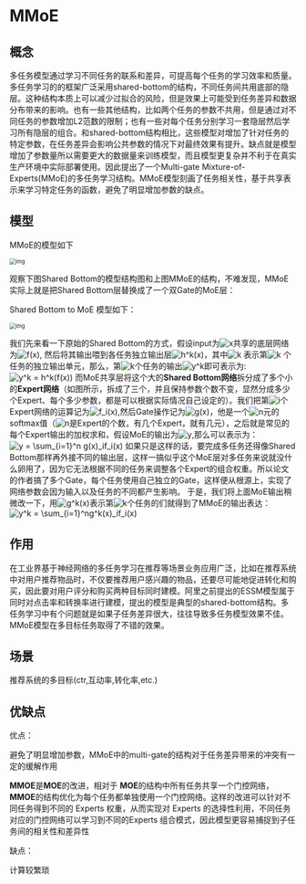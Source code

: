 # MMoE

## 概念

多任务模型通过学习不同任务的联系和差异，可提高每个任务的学习效率和质量。多任务学习的的框架广泛采用shared-bottom的结构，不同任务间共用底部的隐层。这种结构本质上可以减少过拟合的风险，但是效果上可能受到任务差异和数据分布带来的影响。也有一些其他结构，比如两个任务的参数不共用，但是通过对不同任务的参数增加L2范数的限制；也有一些对每个任务分别学习一套隐层然后学习所有隐层的组合。和shared-bottom结构相比，这些模型对增加了针对任务的特定参数，在任务差异会影响公共参数的情况下对最终效果有提升。缺点就是模型增加了参数量所以需要更大的数据量来训练模型，而且模型更复杂并不利于在真实生产环境中实际部署使用。因此提出了一个Multi-gate Mixture-of-Experts(MMoE)的多任务学习结构。MMoE模型刻画了任务相关性，基于共享表示来学习特定任务的函数，避免了明显增加参数的缺点。

## 模型

MMoE的模型如下

<img src="https://upload-images.jianshu.io/upload_images/3866322-89f028aed28ebba0.png?imageMogr2/auto-orient/strip|imageView2/2/w/1177/format/webp" alt="img" style="zoom:67%;" />



观察下图Shared Bottom的模型结构图和上图MMoE的结构，不难发现，MMoE实际上就是把Shared Bottom层替换成了一个双Gate的MoE层：

Shared Bottom to MoE 模型如下：

<img src="https://upload-images.jianshu.io/upload_images/3866322-62300d0cb1a621bb.png?imageMogr2/auto-orient/strip|imageView2/2/w/1200/format/webp" alt="img" style="zoom: 67%;" />

我们先来看一下原始的Shared Bottom的方式，假设input为![x](https://math.jianshu.com/math?formula=x)共享的底层网络为![f(x)](https://math.jianshu.com/math?formula=f(x)), 然后将其输出喂到各任务独立输出层![h^k(x)](https://math.jianshu.com/math?formula=h%5Ek(x))，其中![k](https://math.jianshu.com/math?formula=k) 表示第![k](https://math.jianshu.com/math?formula=k) 个任务的独立输出单元，那么，第![k](https://math.jianshu.com/math?formula=k)个任务的输出![y^k](https://math.jianshu.com/math?formula=y%5Ek)即可表示为:
                                                                                                 ![y^k = h^k(f(x))](https://math.jianshu.com/math?formula=y%5Ek%20%3D%20h%5Ek(f(x)))
 而MoE共享层将这个大的**Shared Bottom网络**拆分成了多个小的**Expert网络**（如图所示，拆成了三个，并且保持参数个数不变，显然分成多少个Expert、每个多少参数，都是可以根据实际情况自己设定的）。我们把第![i](https://math.jianshu.com/math?formula=i)个Expert网络的运算记为![f_i(x)](https://math.jianshu.com/math?formula=f_i(x)),然后Gate操作记为![g(x)](https://math.jianshu.com/math?formula=g(x))，他是一个![n](https://math.jianshu.com/math?formula=n)元的softmax值（![n](https://math.jianshu.com/math?formula=n)是Expert的个数，有几个Expert，就有几元），之后就是常见的每个Expert输出的加权求和，假设MoE的输出为![y](https://math.jianshu.com/math?formula=y),那么可以表示为：
                                                                                              ![y = \sum_{i=1}^n g(x)_if_i(x)](https://math.jianshu.com/math?formula=y%20%3D%20%5Csum_%7Bi%3D1%7D%5En%20g(x)_if_i(x))
 如果只是这样的话，要完成多任务还得像Shared Bottom那样再外接不同的输出层，这样一搞似乎这个MoE层对多任务来说就没什么卵用了，因为它无法根据不同的任务来调整各个Expert的组合权重。所以论文的作者搞了多个Gate，每个任务使用自己独立的Gate，这样便从根源上，实现了网络参数会因为输入以及任务的不同都产生影响。
 于是，我们将上面MoE输出稍微改一下，用![g^k(x)](https://math.jianshu.com/math?formula=g%5Ek(x))表示第![k](https://math.jianshu.com/math?formula=k)个任务的们就得到了MMoE的输出表达：
                                                                                             ![y^k = \sum_{i=1}^ng^k(x)_if_i(x)](https://math.jianshu.com/math?formula=y%5Ek%20%3D%20%5Csum_%7Bi%3D1%7D%5Eng%5Ek(x)_if_i(x))



## 作用

在工业界基于神经网络的多任务学习在推荐等场景业务应用广泛，比如在推荐系统中对用户推荐物品时，不仅要推荐用户感兴趣的物品，还要尽可能地促进转化和购买，因此要对用户评分和购买两种目标同时建模。阿里之前提出的ESSM模型属于同时对点击率和转换率进行建模，提出的模型是典型的shared-bottom结构。多任务学习中有个问题就是如果子任务差异很大，往往导致多任务模型效果不佳。MMoE模型在多目标任务取得了不错的效果。



## 场景

推荐系统的多目标(ctr,互动率,转化率,etc.)

## 优缺点

优点：

避免了明显增加参数，MMoE中的multi-gate的结构对于任务差异带来的冲突有一定的缓解作用

**MMOE**是**MOE**的改进，相对于 **MOE**的结构中所有任务共享一个门控网络，**MMOE**的结构优化为每个任务都单独使用一个门控网络。这样的改进可以针对不同任务得到不同的 Experts 权重，从而实现对 Experts 的选择性利用，不同任务对应的门控网络可以学习到不同的Experts 组合模式，因此模型更容易捕捉到子任务间的相关性和差异性

缺点：

计算较繁琐
